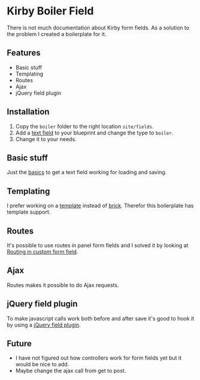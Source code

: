 # Kirby Boiler Field

There is not much documentation about Kirby form fields. As a solution to the problem I created a boilerplate for it.

## Features

- Basic stuff
- Templating
- Routes
- Ajax
- jQuery field plugin

## Installation

1. Copy the `boiler` folder to the right location `site/fields`.
1. Add a [text field](https://getkirby.com/docs/cheatsheet/panel-fields/text) to your blueprint and change the type to `boiler`.
1. Change it to your needs.

## Basic stuff

Just the [basics](https://getkirby.com/docs/panel/developers/custom-form-fields) to get a text field working for loading and saving.

## Templating

I prefer working on a [template](https://getkirby.com/docs/toolkit/api/tpl/load) instead of [brick](https://getkirby.com/docs/toolkit/api#brick). Therefor this boilerplate has template support.

## Routes

It's possible to use routes in panel form fields and I solved it by looking at [Routing in custom form field](https://forum.getkirby.com/t/routing-in-custom-form-field/3101/7).

## Ajax

Routes makes it possible to do Ajax requests.

## jQuery field plugin

To make javascript calls work both before and after save it's good to hook it by using a [jQuery field plugin](https://forum.getkirby.com/t/panel-field-javascript-click-does-not-work-after-save/3474/7).

## Future

- I have not figured out how controllers work for form fields yet but it would be nice to add.
- Maybe change the ajax call from get to post.